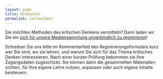 ```yaml
---
layout: page
title: Mitmachen
permalink: /mitmachen/
---
```


Sie möchten Methoden des kritschen Denkens vermitteln? Dann laden wir Sie ein [sich für unsere Mediensammlung unverbindlich zu registrieren](https://rs.cms.hu-berlin.de/kdl/pages/user_request.php)!

Schreiben Sie uns bitte im Kommentarfeld des Registrierungsformulars kurz wer Sie sind, wo sie lehren, und warum Sie sich für das Thema kritisches Denken interessieren. Nach einer kurzen Prüfung bekommen sie ihre Zugangsdaten zugeschickt. Sie können dann die gesammelten Materialien sichten, für Ihre eigene Lehre nutzen, anpassen oder auch eigene Inhalte beisteuern.
